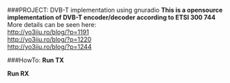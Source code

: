 ###PROJECT: DVB-T implementation using gnuradio
**This is a opensource implementation of DVB-T encoder/decoder according to ETSI 300 744**  
More details can be seen here:  
http://yo3iiu.ro/blog/?p=1191  
http://yo3iiu.ro/blog/?p=1220  
http://yo3iiu.ro/blog/?p=1244  


###HowTo:
**Run TX** 

**Run RX** 
